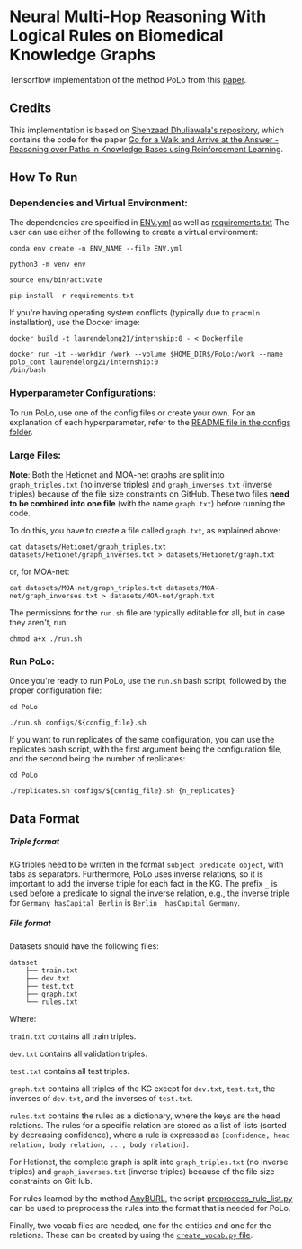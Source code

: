 # Neural Multi-Hop Reasoning With Logical Rules on Biomedical Knowledge Graphs

Tensorflow implementation of the method PoLo from this [paper](https://arxiv.org/abs/2103.10367).


<h2> Credits</h2>

This implementation is based on [Shehzaad Dhuliawala's repository](https://github.com/shehzaadzd/MINERVA), which contains the code for the paper [Go for a Walk and Arrive at the Answer - Reasoning over Paths in Knowledge Bases using Reinforcement Learning](https://arxiv.org/abs/1711.05851).

<h2> How To Run </h2>

<h3>  Dependencies and Virtual Environment: </h3>

The dependencies are specified in [ENV.yml](ENV.yml) as well as [requirements.txt](requirements.txt) The user can use either of the following to create
a virtual environment:

```
conda env create -n ENV_NAME --file ENV.yml
```

```
python3 -m venv env

source env/bin/activate

pip install -r requirements.txt
```

If you're having operating system conflicts (typically due to `pracmln` installation), use the Docker image:

```
docker build -t laurendelong21/internship:0 - < Dockerfile

docker run -it --workdir /work --volume $HOME_DIR$/PoLo:/work --name polo_cont laurendelong21/internship:0 
/bin/bash

```

<h3>  Hyperparameter Configurations: </h3>

To run PoLo, use one of the config files or create your own. For an explanation of each hyperparameter, refer to the [README file in the configs folder](configs/README.md).

<h3>  Large Files: </h3>

**Note**: Both the Hetionet and MOA-net graphs are split into ```graph_triples.txt``` (no inverse triples) and ```graph_inverses.txt``` (inverse triples) because of the file size constraints on GitHub.
These two files **need to be combined into one file** (with the name ```graph.txt```) before running the code.

To do this, you have to create a file called ```graph.txt```, as explained above:
```
cat datasets/Hetionet/graph_triples.txt datasets/Hetionet/graph_inverses.txt > datasets/Hetionet/graph.txt
```

or, for MOA-net:

```
cat datasets/MOA-net/graph_triples.txt datasets/MOA-net/graph_inverses.txt > datasets/MOA-net/graph.txt
```

The permissions for the ```run.sh``` file are typically editable for all, but in case they aren't, run:
```
chmod a+x ./run.sh
```

<h3> Run PoLo: </h3>

Once you're ready to run PoLo, use the `run.sh` bash script, followed by the proper configuration file:

```
cd PoLo

./run.sh configs/${config_file}.sh
```

If you want to run replicates of the same configuration, you can use the replicates bash script, with the first argument being the configuration file, and the second being the number of replicates:

```
cd PoLo

./replicates.sh configs/${config_file}.sh {n_replicates}
```


<h2> Data Format </h2>

<h5> Triple format </h5>

KG triples need to be written in the format ```subject predicate object```, with tabs as separators. Furthermore, PoLo uses inverse relations, so it is important to add the inverse triple for each fact in the KG. The prefix  ```_``` is used before a predicate to signal the inverse relation, e.g., the inverse triple for ```Germany hasCapital Berlin``` is ```Berlin _hasCapital Germany```.

<h5> File format </h5>

Datasets should have the following files:
```
dataset
    ├── train.txt
    ├── dev.txt
    ├── test.txt
    ├── graph.txt
    └── rules.txt
```

Where:

```train.txt``` contains all train triples.

```dev.txt``` contains all validation triples.

```test.txt``` contains all test triples.

```graph.txt``` contains all triples of the KG except for ```dev.txt```, ```test.txt```, the inverses of ```dev.txt```, and the inverses of ```test.txt```.

```rules.txt``` contains the rules as a dictionary, where the keys are the head relations. The rules for a specific relation are stored as a list of lists (sorted by decreasing confidence), where a rule is expressed as ```[confidence, head relation, body relation, ..., body relation]```.

For Hetionet, the complete graph is split into ```graph_triples.txt``` (no inverse triples) and ```graph_inverses.txt``` (inverse triples) because of the file size constraints on GitHub.

For rules learned by the method [AnyBURL](http://web.informatik.uni-mannheim.de/AnyBURL/), the script [preprocess_rule_list.py](https://github.com/liu-yushan/PoLo/blob/main/mycode/data/preprocessing_scripts/preprocess_rule_list.py) can be used to preprocess the rules into the format that is needed for PoLo.

Finally, two vocab files are needed, one for the entities and one for the relations. These can be created by using the [```create_vocab.py``` file](mycode/data/preprocessing_scripts/create_vocab.py).
